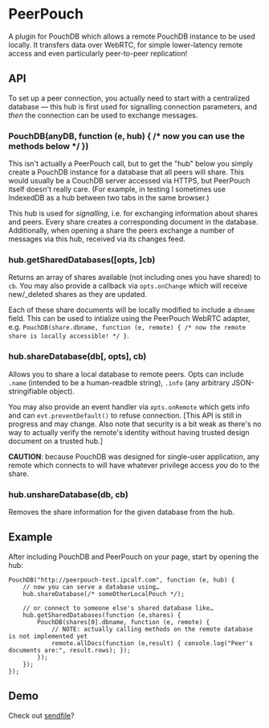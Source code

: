 # PeerPouch

A plugin for PouchDB which allows a remote PouchDB instance to be used locally. It transfers data over WebRTC, for simple lower-latency remote access and even particularly peer-to-peer replication!

## API

To set up a peer connection, you actually need to start with a centralized database — this hub is first used for signalling connection parameters, and *then* the connection can be used to exchange messages.

### PouchDB(anyDB, function (e, hub) { /* now you can use the methods below */ })

This isn't actually a PeerPouch call, but to get the "hub" below you simply create a PouchDB instance for a database that all peers will share. This would usually be a CouchDB server accessed via HTTPS, but PeerPouch itself doesn't really care. (For example, in testing I sometimes use IndexedDB as a hub between two tabs in the same browser.)

This hub is used for *signalling*, i.e. for exchanging information about shares and peers. Every share creates a corresponding document in the database. Additionally, when opening a share the peers exchange a number of messages via this hub, received via its changes feed.

### hub.getSharedDatabases([opts, ]cb)

Returns an array of shares available (not including ones you have shared) to `cb`. You may also provide a callback via `opts.onChange` which will receive new/_deleted shares as they are updated.

Each of these share documents will be locally modified to include a `dbname` field. This can be used to intialize using the PeerPouch WebRTC adapter, e.g. `PouchDB(share.dbname, function (e, remote) { /* now the remote share is locally accessible! */ }`.

### hub.shareDatabase(db[, opts], cb)

Allows you to share a local database to remote peers. Opts can include `.name` (intended to be a human-readble string), `.info` (any arbitrary JSON-stringifiable object).

You may also provide an event handler via `opts.onRemote` which gets info and can `evt.preventDefault()` to refuse connection. [This API is still in progress and may change. Also note that security is a bit weak as there's no way to actually verify the remote's identity without having trusted design document on a trusted hub.]

**CAUTION**: because PouchDB was designed for single-user application, any remote which connects to will have whatever privilege access *you* do to the share.

### hub.unshareDatabase(db, cb)

Removes the share information for the given database from the hub.

## Example

After including PouchDB and PeerPouch on your page, start by opening the hub:

    PouchDB("http://peerpouch-test.ipcalf.com", function (e, hub) {
        // now you can serve a database using…
        hub.shareDatabase(/* someOtherLocalPouch */);
        
        // or connect to someone else's shared database like…
        hub.getSharedDatabases(function (e,shares) {
            PouchDB(shares[0].dbname, function (e, remote) {
                // NOTE: actually calling methods on the remote database is not implemented yet
                remote.allDocs(function (e,result) { console.log("Peer's documents are:", result.rows); });
            });
        });
    });


## Demo

Check out [sendfile](https://github.com/natevw/sendfile)?